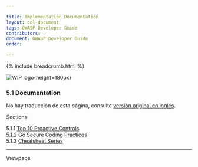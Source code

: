 ```yaml
---

title: Implementation Documentation
layout: col-document
tags: OWASP Developer Guide
contributors:
document: OWASP Developer Guide
order:

---
```


{% include breadcrumb.html %}

![WIP logo](../../../assets/images/dg_wip.png "Trabajo en curso"){height=180px}

### 5.1 Documentation

No hay traducción de esta página, consulte [versión original en inglés][release0710].

Sections:

5.1.1 [Top 10 Proactive Controls](#top-proactive-controls)  
5.1.2 [Go Secure Coding Practices](#go-secure-coding-practices)  
5.1.3 [Cheatsheet Series](#cheatsheet-series)  

----

[release0710]: https://github.com/OWASP/www-project-developer-guide/blob/main/release/07-implementation/01-documentation/toc.md

\newpage
